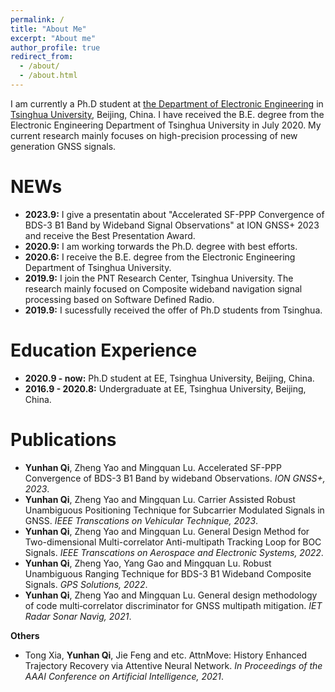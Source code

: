```yaml
---
permalink: /
title: "About Me"
excerpt: "About me"
author_profile: true
redirect_from: 
  - /about/
  - /about.html
---
```


I am currently a Ph.D student at [the Department of Electronic Engineering](https://www.tsinghua.edu.cn/publish/eeen/index.html) in [Tsinghua University](https://www.tsinghua.edu.cn/publish/thu2018en/index.html), Beijing, China. I have received the B.E. degree from the Electronic Engineering Department of Tsinghua University in July 2020. My current research mainly focuses on high-precision processing of new generation GNSS signals.


NEWs
======
* **2023.9:** I give a presentatin about "Accelerated SF-PPP Convergence of BDS-3 B1 Band by Wideband Signal Observations" at ION GNSS+ 2023 and receive the Best Presentation Award.
* **2020.9:** I am working torwards the Ph.D. degree with best efforts.
* **2020.6:** I receive the B.E. degree from the Electronic Engineering Department of Tsinghua University.
* **2019.9:** I join the PNT Research Center, Tsinghua University. The research mainly focused on Composite wideband navigation signal processing based on Software Defined Radio.
* **2019.9:** I sucessfully received the offer of Ph.D students from Tsinghua.

Education Experience
======
* **2020.9 - now:** Ph.D student at EE, Tsinghua University, Beijing, China.
* **2016.9 - 2020.8:** Undergraduate at EE, Tsinghua University, Beijing, China.

Publications
======
* **Yunhan Qi**, Zheng Yao and Mingquan Lu. Accelerated SF-PPP Convergence of BDS-3 B1 Band by wideband Observations. *ION GNSS+, 2023*.
* **Yunhan Qi**, Zheng Yao and Mingquan Lu. Carrier Assisted Robust Unambiguous Positioning Technique for Subcarrier Modulated Signals in GNSS. *IEEE Transcations on Vehicular Technique, 2023*.
* **Yunhan Qi**, Zheng Yao and Mingquan Lu. General Design Method for Two-dimensional Multi-correlator Anti-multipath Tracking Loop for BOC Signals. *IEEE Transcations on Aerospace and Electronic Systems, 2022*.
* **Yunhan Qi**, Zheng Yao, Yang Gao and Mingquan Lu. Robust Unambiguous Ranging Technique for BDS-3 B1 Wideband Composite Signals. *GPS Solutions, 2022*.
* **Yunhan Qi**, Zheng Yao and Mingquan Lu. General design methodology of code multi‐correlator discriminator for GNSS multipath mitigation. *IET Radar Sonar Navig, 2021*.


**Others**

* Tong Xia, **Yunhan Qi**, Jie Feng and etc. AttnMove: History Enhanced Trajectory Recovery via Attentive Neural Network. *In Proceedings of the AAAI Conference on Artificial Intelligence, 2021*.
